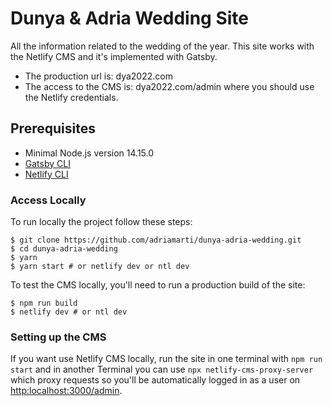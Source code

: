 # Dunya & Adria Wedding Site

All the information related to the wedding of the year. This site works with the Netlify CMS and it's implemented with Gatsby.

- The production url is: dya2022.com
- The access to the CMS is: dya2022.com/admin where you should use the Netlify credentials.

## Prerequisites

- Minimal Node.js version 14.15.0
- [Gatsby CLI](https://www.gatsbyjs.com/docs/reference/gatsby-cli/)
- [Netlify CLI](https://github.com/netlify/cli)

### Access Locally

To run locally the project follow these steps:

```
$ git clone https://github.com/adriamarti/dunya-adria-wedding.git
$ cd dunya-adria-wedding
$ yarn
$ yarn start # or netlify dev or ntl dev
```

To test the CMS locally, you'll need to run a production build of the site:

```
$ npm run build
$ netlify dev # or ntl dev
```

### Setting up the CMS

If you want use Netlify CMS locally, run the site in one terminal with `npm run start` and in another
Terminal you can use `npx netlify-cms-proxy-server` which proxy requests so you'll be automatically logged
in as a user on [http:localhost:3000/admin](http:localhost:3000/admin).
